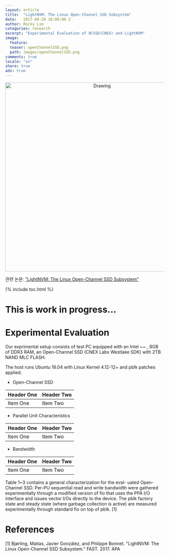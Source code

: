 ```yaml
---
layout: article
title:  "LightNVM: The Linux Open-Channel SSD Subsystem"
date:   2017-08-28 10:00:00 Z
author: Rocky Lim
categories: research
excerpt: "Experimental Evaluation of OCSSD(CNEX) and LightNVM"
image:
  feature:
  teaser: openChannelSSD.png
  path: images/openChannelSSD.png
comments: true
locale: "vn"
share: true
ads: true
---
```


<p style="text-align: center;">
	<img src="{{ site.url }}/images/openChannelSSD.png" alt="Drawing" style="width: 600;"/>
</p>

관련 논문:  <a href="/publication/fast17-bjorling.pdf">"LightNVM: The Linux Open-Channel SSD Subsystem"</a>

{% include toc.html %}

# This is work in progress...

# Experimental Evaluation

Our exprimental setup consists of test PC equipped with an Intel ~~ , 8GB of DDR3 RAM, an Open-Channel SSD (CNEX Labs Westlake SDK) with 2TB NAND MLC FLASH.

The host runs Ubuntu 16.04 with Linux Kernel 4.12-12+ and pblk patches applied.

* Open-Channel SSD

| Header One     | Header Two     |
| :------------- | :------------- |
| Item One       | Item Two       |

* Parallel Unit Characteristics

| Header One     | Header Two     |
| :------------- | :------------- |
| Item One       | Item Two       |

* Bandwidth

| Header One     | Header Two     |
| :------------- | :------------- |
| Item One       | Item Two       |

Table 1~3 contains a general characterization for the eval- uated Open-Channel SSD. Per-PU sequential read and write bandwidth were gathered experimentally through a modified version of fio that uses the PPA I/O interface and issues vector I/Os directly to the device. The pblk factory state and steady state (where garbage collection is active) are measured experimentally through standard fio on top of pblk. [1]


# References
[1] Bjørling, Matias, Javier González, and Philippe Bonnet. "LightNVM: The Linux Open-Channel SSD Subsystem." FAST. 2017.
APA
